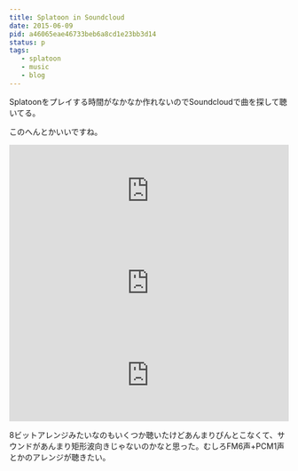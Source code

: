 ```yaml
---
title: Splatoon in Soundcloud
date: 2015-06-09
pid: a46065eae46733beb6a8cd1e23bb3d14
status: p
tags:
   - splatoon
   - music
   - blog
---
```


Splatoonをプレイする時間がなかなか作れないのでSoundcloudで曲を探して聴いてる。

このへんとかいいですね。

<iframe width="100%" height="166" scrolling="no" frameborder="no" src="https://w.soundcloud.com/player/?url=https%3A//api.soundcloud.com/tracks/191166722&amp;color=ff5500&amp;auto_play=false&amp;hide_related=false&amp;show_comments=true&amp;show_user=true&amp;show_reposts=false"></iframe>

<iframe width="100%" height="166" scrolling="no" frameborder="no" src="https://w.soundcloud.com/player/?url=https%3A//api.soundcloud.com/tracks/208142756&amp;color=ff5500&amp;auto_play=false&amp;hide_related=false&amp;show_comments=true&amp;show_user=true&amp;show_reposts=false"></iframe>

<iframe width="100%" height="166" scrolling="no" frameborder="no" src="https://w.soundcloud.com/player/?url=https%3A//api.soundcloud.com/tracks/208331355&amp;color=ff5500&amp;auto_play=false&amp;hide_related=false&amp;show_comments=true&amp;show_user=true&amp;show_reposts=false"></iframe>

8ビットアレンジみたいなのもいくつか聴いたけどあんまりぴんとこなくて、サウンドがあんまり矩形波向きじゃないのかなと思った。むしろFM6声+PCM1声とかのアレンジが聴きたい。
